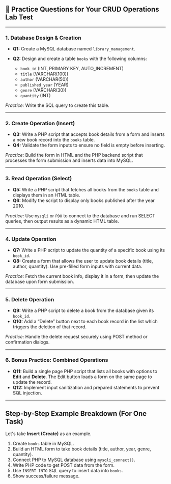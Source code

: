 ## 🎯 Practice Questions for Your CRUD Operations Lab Test

---

### 1. Database Design & Creation

- **Q1:** Create a MySQL database named `library_management`.
- **Q2:** Design and create a table `books` with the following columns:

  - `book_id` (INT, PRIMARY KEY, AUTO_INCREMENT)
  - `title` (VARCHAR(100))
  - `author` (VARCHAR(50))
  - `published_year` (YEAR)
  - `genre` (VARCHAR(30))
  - `quantity` (INT)

_Practice:_ Write the SQL query to create this table.

---

### 2. **Create Operation (Insert)**

- **Q3:** Write a PHP script that accepts book details from a form and inserts a new book record into the `books` table.
- **Q4:** Validate the form inputs to ensure no field is empty before inserting.

_Practice:_ Build the form in HTML and the PHP backend script that processes the form submission and inserts data into MySQL.

---

### 3. **Read Operation (Select)**

- **Q5:** Write a PHP script that fetches all books from the `books` table and displays them in an HTML table.
- **Q6:** Modify the script to display only books published after the year 2010.

_Practice:_ Use `mysqli` or `PDO` to connect to the database and run SELECT queries, then output results as a dynamic HTML table.

---

### 4. **Update Operation**

- **Q7:** Write a PHP script to update the quantity of a specific book using its `book_id`.
- **Q8:** Create a form that allows the user to update book details (title, author, quantity). Use pre-filled form inputs with current data.

_Practice:_ Fetch the current book info, display it in a form, then update the database upon form submission.

---

### 5. **Delete Operation**

- **Q9:** Write a PHP script to delete a book from the database given its `book_id`.
- **Q10:** Add a “Delete” button next to each book record in the list which triggers the deletion of that record.

_Practice:_ Handle the delete request securely using POST method or confirmation dialogs.

---

### 6. **Bonus Practice: Combined Operations**

- **Q11:** Build a single page PHP script that lists all books with options to **Edit** and **Delete**. The Edit button loads a form on the same page to update the record.
- **Q12:** Implement input sanitization and prepared statements to prevent SQL injection.

---

## Step-by-Step Example Breakdown (For One Task)

Let's take **Insert (Create)** as an example.

1. Create `books` table in MySQL.
2. Build an HTML form to take book details (title, author, year, genre, quantity).
3. Connect PHP to MySQL database using `mysqli_connect()`.
4. Write PHP code to get POST data from the form.
5. Use `INSERT INTO` SQL query to insert data into `books`.
6. Show success/failure message.
